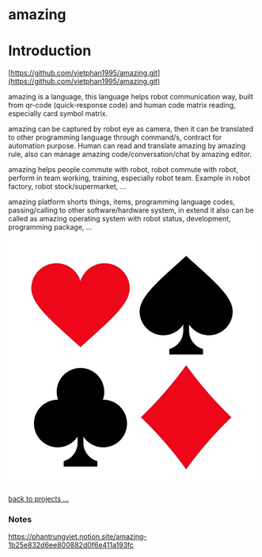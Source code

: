 # amazing

# Introduction

[https://github.com/vietphan1995/amazing.git](https://github.com/vietphan1995/amazing.git)

amazing is a language, this language helps robot communication way, built from qr-code (quick-response code) and human code matrix reading, especially card symbol matrix.

amazing can be captured by robot eye as camera, then it can be translated to other programming language through command/s, contract for automation purpose. Human can read and translate amazing by amazing rule, also can manage amazing code/conversation/chat by amazing editor.

amazing helps people commute with robot, robot commute with robot, perform in team working, training, especially robot team. Example in robot factory, robot stock/supermarket, …

amazing platform shorts things, items, programming language codes, passing/calling to other software/hardware system, in extend it also can be called as amazing operating system with robot status, development, programming package, …

![image.png](image.png)

[back to projects …](https://github.com/vietphan1995/projects)

### Notes
https://phantrungviet.notion.site/amazing-1b25e832d6ee800882d0f6e411a193fc